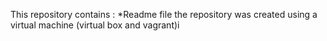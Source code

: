This repository contains :
 *Readme file
 the repository was created using a virtual machine (virtual box and vagrant)i

